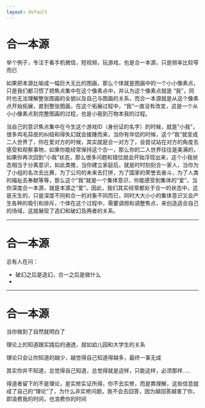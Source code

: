 ```yaml
---
layout: default
---
```


# 合一本源

举个例子，专注于看手机微信，短视频，玩游戏，也是合一本源，只是频率比较窄而已

如果把本源比喻成一幅巨大无比的图画，那么个体就是图画中的一个小小像素点，只是我们都习惯了把焦点集中在这个像素点中，并认为这个像素点就是 “我”，同时也无法理解整张图画的全貌以及自己与图画的关系，而合一本源就是从这个像素点开始拓展，直到整张图画，在这个拓展过程中，“我”一直没有改变，这是一个从小小像素点到完整图画的过程，也是小我到万物本我的过程。

当自己的意识焦点集中在今生这个游戏ID（身份证的名字）的时候，就是“小我”，很多鸡毛蒜皮的纠结和得失幻就会接踵而来，当你有伴侣的时候，这个“我”就变成二人世界了，你在爱对方的时候，其实就是合一对方了，会尝试站在对方的角度去感受和观察事物，如果你能经常保持这个合一，那么你的二人世界往往是美满的，如果你再次回到“小我”状态，那么很多问题和错位就会开始浮现出来，这个小我状态相当于分离意识，如此类推，当你建立家庭后，就是时时刻刻合一家人，当你为了小组的名次去比赛，为了公司的未来去打拼，为了国家的荣誉去奋斗，为了人类的福祉去奉献等等，那么这个“我”就是一个集体意识，你能感受到集体的“爱”，当你深度合一本源，就是本源之“爱”。因此，我们其实经常都处于合一的状态中，这是天生的，只是深度不同和合一的对象不同而已，同时大大小小的集体意识又会产生各种的吸引和排斥，个体在这个过程中，需要调频和调整焦点，来创造适合自己的场域，这就展现了造幻和破幻及两者的关系。

---

# 合一本源

总有人在问：
- 破幻之后是造幻，合一之后是做什么
- 

---

# 合一本源

当你做到了自然就明白了

理论上的知道跟实践后的通透，就如幼儿园和大学生的关系

理论只会让你知道的越少，越觉得自己知道得越多，最终一事无成

其实你并不知道，总觉得自己知道，总觉得就是这样，只能这样，必须那样.....

得道者留下的不是理论，是实修实证所得，你不去实修，而是靠理解，这些信息就成了自己的“理论”了，为什么非实修问题，我不会去回答，因为越回答越害了你，即浪费我的时间，也浪费你的时间